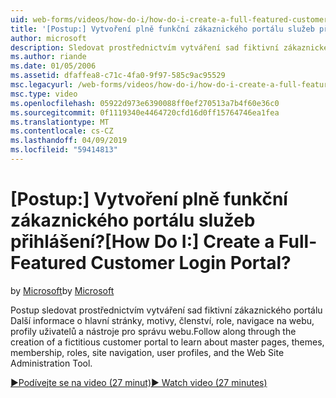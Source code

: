 ```yaml
---
uid: web-forms/videos/how-do-i/how-do-i-create-a-full-featured-customer-login-portal
title: '[Postup:] Vytvoření plně funkční zákaznického portálu služeb přihlášení? | Dokumenty Microsoft'
author: microsoft
description: Sledovat prostřednictvím vytváření sad fiktivní zákaznického portálu Další informace o hlavní stránky, motivy, členství, role, navigace na webu, profily uživatelů, a...
ms.author: riande
ms.date: 01/05/2006
ms.assetid: dfaffea8-c71c-4fa0-9f97-585c9ac95529
msc.legacyurl: /web-forms/videos/how-do-i/how-do-i-create-a-full-featured-customer-login-portal
msc.type: video
ms.openlocfilehash: 05922d973e6390088ff0ef270513a7b4f60e36c0
ms.sourcegitcommit: 0f1119340e4464720cfd16d0ff15764746ea1fea
ms.translationtype: MT
ms.contentlocale: cs-CZ
ms.lasthandoff: 04/09/2019
ms.locfileid: "59414813"
---
```

# <a name="how-do-i-create-a-full-featured-customer-login-portal"></a><span data-ttu-id="0c4ab-104">[Postup:] Vytvoření plně funkční zákaznického portálu služeb přihlášení?</span><span class="sxs-lookup"><span data-stu-id="0c4ab-104">[How Do I:] Create a Full-Featured Customer Login Portal?</span></span>

<span data-ttu-id="0c4ab-105">by [Microsoft](https://github.com/microsoft)</span><span class="sxs-lookup"><span data-stu-id="0c4ab-105">by [Microsoft](https://github.com/microsoft)</span></span>

<span data-ttu-id="0c4ab-106">Postup sledovat prostřednictvím vytváření sad fiktivní zákaznického portálu Další informace o hlavní stránky, motivy, členství, role, navigace na webu, profily uživatelů a nástroje pro správu webu.</span><span class="sxs-lookup"><span data-stu-id="0c4ab-106">Follow along through the creation of a fictitious customer portal to learn about master pages, themes, membership, roles, site navigation, user profiles, and the Web Site Administration Tool.</span></span>

[<span data-ttu-id="0c4ab-107">&#9654;Podívejte se na video (27 minut)</span><span class="sxs-lookup"><span data-stu-id="0c4ab-107">&#9654; Watch video (27 minutes)</span></span>](https://channel9.msdn.com/Blogs/ASP-NET-Site-Videos/how-do-i-create-a-full-featured-customer-login-portal)
